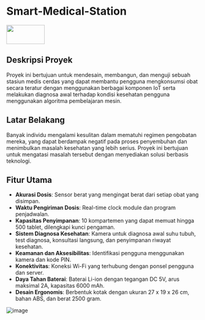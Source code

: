 # Smart-Medical-Station

<a href="logo github"><img src="![image](https://github.com/user-attachments/assets/ef611248-5638-4636-b18a-831b98906e37)" align="middle" width="100" height="50"></a>

## Deskripsi Proyek <br>
Proyek ini bertujuan untuk mendesain, membangun, dan menguji sebuah stasiun medis cerdas yang dapat membantu pengguna mengkonsumsi obat secara teratur dengan menggunakan berbagai komponen IoT serta melakukan diagnosa awal terhadap kondisi kesehatan pengguna menggunakan algoritma pembelajaran mesin.

## Latar Belakang <br>
Banyak individu mengalami kesulitan dalam mematuhi regimen pengobatan mereka, yang dapat berdampak negatif pada proses penyembuhan dan menimbulkan masalah kesehatan yang lebih serius. Proyek ini bertujuan untuk mengatasi masalah tersebut dengan menyediakan solusi berbasis teknologi.

## Fitur Utama <br>
- **Akurasi Dosis**: Sensor berat yang mengingat berat dari setiap obat yang disimpan.
- **Waktu Pengiriman Dosis**: Real-time clock module dan program penjadwalan.
- **Kapasitas Penyimpanan**: 10 kompartemen yang dapat memuat hingga 500 tablet, dilengkapi kunci pengaman.
- **Sistem Diagnosa Kesehatan**: Kamera untuk diagnosa awal suhu tubuh, test diagnosa, konsultasi langsung, dan penyimpanan riwayat kesehatan.
- **Keamanan dan Aksesibilitas**: Identifikasi pengguna menggunakan kamera dan kode PIN.
- **Konektivitas**: Koneksi Wi-Fi yang terhubung dengan ponsel pengguna dan server.
- **Daya Tahan Baterai**: Baterai Li-ion dengan tegangan DC 5V, arus maksimal 2A, kapasitas 6000 mAh.
- **Desain Ergonomis**: Berbentuk kotak dengan ukuran 27 x 19 x 26 cm, bahan ABS, dan berat 2500 gram.

![image](https://github.com/user-attachments/assets/e64e7373-cbf6-4bc5-a50e-1904ee17e5d7)
